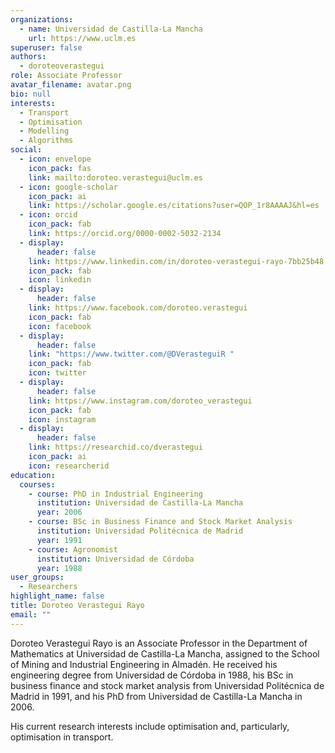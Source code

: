 ```yaml
---
organizations:
  - name: Universidad de Castilla-La Mancha
    url: https://www.uclm.es
superuser: false
authors:
  - doroteoverastegui
role: Associate Professor
avatar_filename: avatar.png
bio: null
interests:
  - Transport
  - Optimisation
  - Modelling
  - Algorithms
social:
  - icon: envelope
    icon_pack: fas
    link: mailto:doroteo.verastegui@uclm.es
  - icon: google-scholar
    icon_pack: ai
    link: https://scholar.google.es/citations?user=QOP_1r8AAAAJ&hl=es
  - icon: orcid
    icon_pack: fab
    link: https://orcid.org/0000-0002-5032-2134
  - display:
      header: false
    link: https://www.linkedin.com/in/doroteo-verastegui-rayo-7bb25b48
    icon_pack: fab
    icon: linkedin
  - display:
      header: false
    link: https://www.facebook.com/doroteo.verastegui
    icon_pack: fab
    icon: facebook
  - display:
      header: false
    link: "https://www.twitter.com/@DVerasteguiR "
    icon_pack: fab
    icon: twitter
  - display:
      header: false
    link: https://www.instagram.com/doroteo_verastegui
    icon_pack: fab
    icon: instagram
  - display:
      header: false
    link: https://researchid.co/dverastegui
    icon_pack: ai
    icon: researcherid
education:
  courses:
    - course: PhD in Industrial Engineering
      institution: Universidad de Castilla-La Mancha
      year: 2006
    - course: BSc in Business Finance and Stock Market Analysis
      institution: Universidad Politécnica de Madrid
      year: 1991
    - course: Agronomist
      institution: Universidad de Córdoba
      year: 1988
user_groups:
  - Researchers
highlight_name: false
title: Doroteo Verastegui Rayo
email: ""
---
```

Doroteo Verastegui Rayo is an Associate Professor in the Department of Mathematics at Universidad de Castilla-La Mancha, assigned to the School of Mining and Industrial Engineering in Almadén. He received his engineering degree from Universidad de Córdoba in 1988, his BSc in business finance and stock market analysis from Universidad Politécnica de Madrid in 1991, and his PhD from  Universidad de Castilla-La Mancha in 2006. 

His current research interests include optimisation and, particularly,  optimisation in transport.